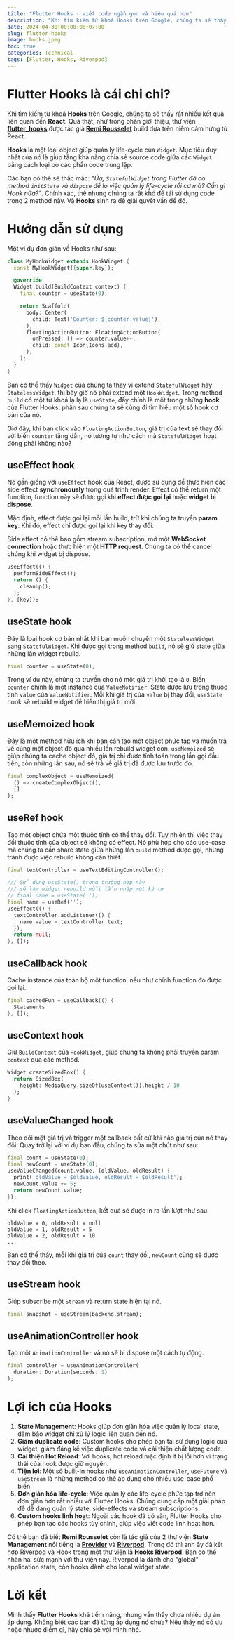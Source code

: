 ```yaml
---
title: "Flutter Hooks - viết code ngắn gọn và hiệu quả hơn"
description: "Khi tìm kiếm từ khoá Hooks trên Google, chúng ta sẽ thấy rất nhiều kết quả liên quan đến React. Quả thật, như trong phần giới thiệu, thư viện flutter_hooks được tác giả Remi Rousselet build dựa trên niềm cảm hứng từ React."
date: 2024-04-30T00:00:00+07:00
slug: flutter-hooks
image: hooks.jpeg
toc: true
categories: Technical
tags: [Flutter, Hooks, Riverpod]
---
```


# Flutter Hooks là cái chi chi?

Khi tìm kiếm từ khoá **Hooks** trên Google, chúng ta sẽ thấy rất nhiều kết quả liên quan đến **React**. Quả thật, như trong phần giới thiệu, thư viện [**flutter_hooks**](https://pub.dev/packages/flutter_hooks) được tác giả [**Remi Rousselet**](https://github.com/rrousselGit) build dựa trên niềm cảm hứng từ React.

**Hooks** là một loại object giúp quản lý life-cycle của `Widget`. Mục tiêu duy nhất của nó là giúp tăng khả năng chia sẻ source code giữa các `Widget` bằng cách loại bỏ các phần code trùng lặp.

Các bạn có thể sẽ thắc mắc: *"Ủa, `StatefulWidget` trong Flutter đã có method `initState` và `dispose` để lo việc quản lý life-cycle rồi cơ mà? Cần gì Hook nữa?"*. Chính xác, thế nhưng chúng ta rất khó để tái sử dụng code trong 2 method này. Và **Hooks** sinh ra để giải quyết vấn đề đó.

# Hướng dẫn sử dụng

Một ví dụ đơn giản về Hooks như sau:

```dart
class MyHookWidget extends HookWidget {
  const MyHookWidget({super.key});

  @override
  Widget build(BuildContext context) {
    final counter = useState(0);

    return Scaffold(
      body: Center(
        child: Text('Counter: ${counter.value}'),
      ),
      floatingActionButton: FloatingActionButton(
        onPressed: () => counter.value++,
        child: const Icon(Icons.add),
      ),
    );
  }
}
```

Bạn có thể thấy `Widget` của chúng ta thay vì extend `StatefulWidget` hay `StatelessWidget`, thì bây giờ nó phải extend một `HookWidget`. Trong method `build` có một từ khoá lạ lạ là `useState`, đấy chính là một trong những **hook** của Flutter Hooks, phần sau chúng ta sẽ cùng đi tìm hiểu một số hook cơ bản của nó.

Giờ đây, khi bạn click vào `FloatingActionButton`, giá trị của text sẽ thay đổi với biến `counter` tăng dần, nó tương tự như cách mà `StatefulWidget` hoạt động phải không nào?

## useEffect hook

Nó gần giống với `useEffect` hook của React, được sử dụng để thực hiện các side effect **synchronously** trong quá trình render. Effect có thể return một function, function này sẽ được gọi khi **effect được gọi lại** hoặc **widget bị dispose**.

Mặc định, effect được gọi lại mỗi lần build, trừ khi chúng ta truyền **param key**. Khi đó, effect chỉ được gọi lại khi key thay đổi.

Side effect có thể bao gồm stream subscription, mở một **WebSocket connection** hoặc thực hiện một **HTTP request**. Chúng ta có thể cancel chúng khi widget bị dispose.

```dart
useEffect(() {
  performSideEffect();
  return () {
    cleanUp();
  };
}, [key]);
```

## useState hook

Đây là loại hook cơ bản nhất khi bạn muốn chuyển một `StatelessWidget` sang `StatefulWidget`. Khi được gọi trong method `build`, nó sẽ giữ state giữa những lần widget rebuild.

```dart
final counter = useState(0);
```

Trong ví dụ này, chúng ta truyền cho nó một giá trị khởi tạo là `0`. Biến `counter` chính là một instance của `ValueNotifier`. State được lưu trong thuộc tính `value` của `ValueNotifier`. Mỗi khi giá trị của `value` bị thay đổi, `useState` hook sẽ rebuild widget để hiển thị giá trị mới.

## useMemoized hook

Đây là một method hữu ích khi bạn cần tạo một object phức tạp và muốn trả về cùng một object đó qua nhiều lần rebuild widget con. `useMemoized` sẽ giúp chúng ta cache object đó, giá trị chỉ được tính toán trong lần gọi đầu tiên, còn những lần sau, nó sẽ trả về giá trị đã được lưu trước đó.

```dart
final complexObject = useMemoized(
  () => createComplexObject(),
  []
);
```

## useRef hook

Tạo một object chứa một thuộc tính có thể thay đổi. Tuy nhiên thì việc thay đổi thuộc tính của object sẽ không có effect. Nó phù hợp cho các use-case mà chúng ta cần share state giữa những lần `build` method được gọi, nhưng tránh được việc rebuild không cần thiết.

```dart
final textController = useTextEditingController();

/// Sử dụng useState() trong trường hợp này
/// sẽ làm widget rebuild mỗi lần nhập một ký tự
// final name = useState('');
final name = useRef('');
useEffect(() {
  textController.addListener(() {
    name.value = textController.text;
  });
  return null;
}, []);
```

## useCallback hook

Cache instance của toàn bộ một function, nếu như chính function đó được gọi lại.

```dart
final cachedFun = useCallback(() {
  Statements
}, []);
```

## useContext hook

Giữ `BuildContext` của `HookWidget`, giúp chúng ta không phải truyền param `context` qua các method.

```dart
Widget createSizedBox() {
  return SizedBox(
    height: MediaQuery.sizeOf(useContext()).height / 10
  );
}
```

## useValueChanged hook

Theo dõi một giá trị và trigger một callback bất cứ khi nào giá trị của nó thay đổi. Quay trở lại với ví dụ ban đầu, chúng ta sửa một chút như sau:

```dart
final count = useState(0);
final newCount = useState(0);
useValueChanged(count.value, (oldValue, oldResult) {
  print('oldValue = $oldValue, oldResult = $oldResult');
  newCount.value += 5;
  return newCount.value;
});
```

Khi click `FloatingActionButton`, kết quả sẽ được in ra lần lượt như sau:

```text
oldValue = 0, oldResult = null
oldValue = 1, oldResult = 5
oldValue = 2, oldResult = 10
...
```

Bạn có thể thấy, mỗi khi giá trị của `count` thay đổi, `newCount` cũng sẽ được thay đổi theo.

## useStream hook

Giúp subscribe một `Stream` và return state hiện tại nó.

```dart
final snapshot = useStream(backend.stream);
```

## useAnimationController hook

Tạo một `AnimationController` và nó sẽ bị dispose một cách tự động.

```dart
final controller = useAnimationController(
  duration: Duration(seconds: 1)
);
```

# Lợi ích của Hooks

1. **State Management**: Hooks giúp đơn giản hóa việc quản lý local state, đảm bảo widget chỉ xử lý logic liên quan đến nó.
2. **Giảm duplicate code**: Custom hooks cho phép bạn tái sử dụng logic của widget, giảm đáng kể việc duplicate code và cải thiện chất lượng code.
3. **Cải thiện Hot Reload**: Với hooks, hot reload mặc định ít bị lỗi hơn vì trạng thái của hook được giữ nguyên.
4. **Tiện lợi**: Một số built-in hooks như `useAnimationController`, `useFuture` và `useStream` là những method có thể áp dụng cho nhiều use-case phổ biến.
5. **Đơn giản hóa life-cycle**: Việc quản lý các life-cycle phức tạp trở nên đơn giản hơn rất nhiều với Flutter Hooks. Chúng cung cấp một giải pháp để dễ dàng quản lý state, side-effects và stream subscriptions.
6. **Custom hooks linh hoạt**: Ngoài các hook đã có sẵn, Flutter Hooks cho phép bạn tạo các hooks tùy chỉnh, giúp việc viết code linh hoạt hơn.

Có thể bạn đã biết **Remi Rousselet** còn là tác giả của 2 thư viện **State Management** nổi tiếng là [**Provider**](https://pub.dev/packages/provider) và [**Riverpod**](https://pub.dev/packages/flutter_riverpod). Trong đó thì anh ấy đã kết hợp Riverpod và Hook trong một thư viện là [**Hooks Riverpod**](https://pub.dev/packages/hooks_riverpod). Bạn có thể nhân hai sức mạnh với thư viện này. Riverpod là dành cho "global" application state, còn hooks dành cho local widget state.

# Lời kết

Mình thấy **Flutter Hooks** khá tiềm năng, nhưng vẫn thấy chưa nhiều dự án áp dụng. Không biết các bạn đã từng áp dụng nó chưa? Nếu thấy nó có ưu hoặc nhược điểm gì, hãy chia sẻ với mình nhé.
